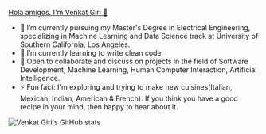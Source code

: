 [Hola amigos, I'm Venkat Giri 👋](https://images.unsplash.com/photo-1518770660439-4636190af475?ixlib=rb-1.2.1&ixid=eyJhcHBfaWQiOjEyMDd9&auto=format&fit=crop&w=1500&q=80)

<!--
**A-Venkat-Giri/A-Venkat-Giri** is a ✨ _special_ ✨ repository because its `README.md` (this file) appears on your GitHub profile.

Here are some ideas to get you started:
-->

- 🔭 I’m currently pursuing my Master's Degree in Electrical Engineering, specializing in Machine Learning and Data Science track at University of Southern      California, Los Angeles.
- 🌱 I’m currently learning to write clean code
- 👯 Open to collaborate and discuss on projects in the field of Software Development, Machine Learning, Human Computer Interaction, Artificial Intelligence.
- ⚡ Fun fact: I'm exploring and trying to make new cuisines(Italian, Mexican, Indian, American & French).
                          If you think you have a good recipe in your mind, then happy to hear about it.
               

![Venkat Giri's GitHub stats](https://github-readme-stats.vercel.app/api?username=A-Venkat-Giri&show_icons=true&theme=transparent)
